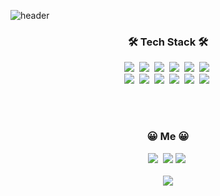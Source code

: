 ![header](https://capsule-render.vercel.app/api?type=cylinder&color=auto&height=150&section=header&text=JinYoung%20Ahn&fontSize=70&animation=twinkling)
<br>

<h3 align="center">🛠 Tech Stack 🛠</h3>

<div align="center">
  <img src="https://img.shields.io/badge/React-61DAFB?style=flat-square&logo=React&logoColor=white"/>&nbsp
  <img src="https://img.shields.io/badge/Redux-764ABC?style=flat-square&logo=Redux&logoColor=white"/>&nbsp
  <img src="https://img.shields.io/badge/JavaScript-F7DF1E?style=flat-square&logo=JavaScript&logoColor=white"/>&nbsp
  <img src="https://img.shields.io/badge/TypeScript-3178C6?style=flat-square&logo=TypeScript&logoColor=white"/>&nbsp
  <img src="https://img.shields.io/badge/NodeJS-339933?style=flat-square&logo=Node.js&logoColor=white"/>&nbsp
  <img src="https://img.shields.io/badge/MongoDB-47A248?style=flat-square&logo=MongoDB&logoColor=white"/>&nbsp
  <br>
  <img src="https://img.shields.io/badge/Html-E34F26?style=flat-square&logo=HTML5&logoColor=white"/>&nbsp
  <img src="https://img.shields.io/badge/Css-1572B6?style=flat-square&logo=CSS3&logoColor=white"/>&nbsp
  <img src="https://img.shields.io/badge/Styled%20Components-DB7093?style=flat-square&logo=styled-components&logoColor=white"/>&nbsp
  <img src="https://img.shields.io/badge/Material%20UI-0081CB?style=flat-square&logo=Material-UI&logoColor=white"/>&nbsp
  <img src="https://img.shields.io/badge/Git-F05032?style=flat-square&logo=Git&logoColor=white"/>&nbsp
  <img src="https://img.shields.io/badge/Jira-0052CC?style=flat-square&logo=Jira&logoColor=white"/>&nbsp
</div>

<br><br>

<h3 align="center">😀 Me 😀</h3>

<div align="center">
  <a href="https://zeroaan.github.io/portfolio_react/"><img src="https://img.shields.io/badge/Portfolio-000000?style=flat-square&logo=Micro.blog&logoColor=white&link=https://zeroaan.github.io/portfolio_react/"/></a>&nbsp
  <a href="yj6210ag@gmail.com"><img src="https://img.shields.io/badge/Gmail-d14836?style=flat-square&logo=Gmail&logoColor=white&link=yj6210ag@gmail.com"/></a>
  <a href="https://github.com/zeroaan"><img src="https://img.shields.io/badge/GitHub-181717?style=flat-square&logo=GitHub&logoColor=white&link=https://github.com/zeroaan"/></a>&nbsp
</div>

<br>

<div align="center">
  <a href="https://hits.seeyoufarm.com"><img src="https://hits.seeyoufarm.com/api/count/incr/badge.svg?url=https%3A%2F%2Fgithub.com%2Fzeroaan&count_bg=%2379C83D&title_bg=%23555555&icon=&icon_color=%23E7E7E7&title=hits&edge_flat=false"/></a>  
</div>
